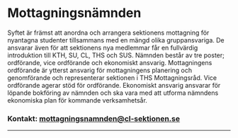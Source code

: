# Mottagningsnämnden

Syftet är främst att anordna och arrangera sektionens mottagning för nyantagna studenter tillsammans med en mängd olika gruppansvariga. De ansvarar även för att sektionens nya medlemmar får en fullvärdig introduktion till KTH, SU, CL, THS och SUS. Nämnden består av tre poster; ordförande, vice ordförande och ekonomiskt ansvarig. Mottagningens ordförande är ytterst ansvarig för mottagningens planering och genomförande och representerar sektionen i THS Mottagningsråd. Vice ordförande agerar stöd för ordförande. Ekonomiskt ansvarig ansvarar för löpande bokföring av nämnden och ska vara med att utforma nämndens ekonomiska plan för kommande verksamhetsår.

### Kontakt: mottagningsnamnden@cl-sektionen.se

---

